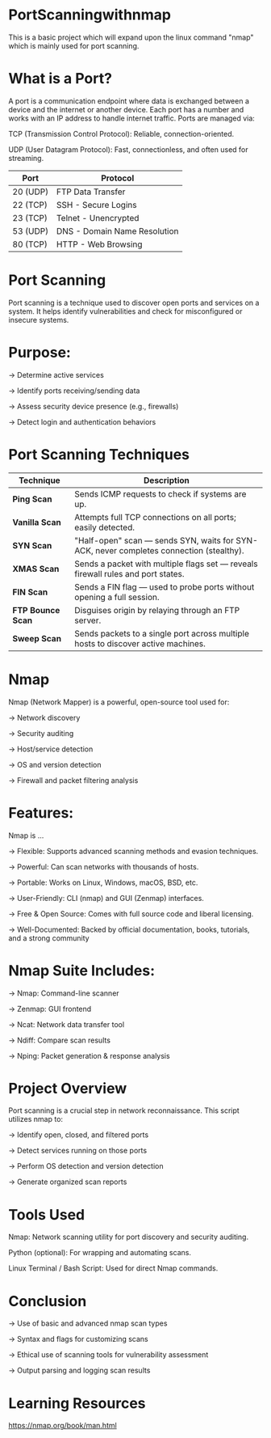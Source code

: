 # PortScanningwithnmap
This is a basic project which will expand upon the linux command "nmap" which is mainly used for port scanning.

# What is a Port?
A port is a communication endpoint where data is exchanged between a device and the internet or another device. Each port has a number and works with an IP address to handle internet traffic. Ports are managed via:

TCP (Transmission Control Protocol): Reliable, connection-oriented.

UDP (User Datagram Protocol): Fast, connectionless, and often used for streaming.

| Port     | Protocol                     | 
| -------- | -----------------------------|
| 20 (UDP) | FTP Data Transfer            |
| 22 (TCP) | SSH - Secure Logins          |
| 23 (TCP) | Telnet - Unencrypted         |
| 53 (UDP) | DNS - Domain Name Resolution |
| 80 (TCP) | HTTP - Web Browsing          |


# Port Scanning 
Port scanning is a technique used to discover open ports and services on a system. It helps identify vulnerabilities and check for misconfigured or insecure systems.

# Purpose:

-> Determine active services

-> Identify ports receiving/sending data

-> Assess security device presence (e.g., firewalls)

-> Detect login and authentication behaviors

# Port Scanning Techniques
| Technique           | Description                                                                             |
| ------------------- | --------------------------------------------------------------------------------------- |
| **Ping Scan**       | Sends ICMP requests to check if systems are up.                                         |
| **Vanilla Scan**    | Attempts full TCP connections on all ports; easily detected.                            |
| **SYN Scan**        | "Half-open" scan — sends SYN, waits for SYN-ACK, never completes connection (stealthy). |
| **XMAS Scan**       | Sends a packet with multiple flags set — reveals firewall rules and port states.        |
| **FIN Scan**        | Sends a FIN flag — used to probe ports without opening a full session.                  |
| **FTP Bounce Scan** | Disguises origin by relaying through an FTP server.                                     |
| **Sweep Scan**      | Sends packets to a single port across multiple hosts to discover active machines.       |


# Nmap

Nmap (Network Mapper) is a powerful, open-source tool used for:

-> Network discovery

-> Security auditing

-> Host/service detection

-> OS and version detection

-> Firewall and packet filtering analysis

# Features:

Nmap is ...

-> Flexible: Supports advanced scanning methods and evasion techniques.

-> Powerful: Can scan networks with thousands of hosts.

-> Portable: Works on Linux, Windows, macOS, BSD, etc.

-> User-Friendly: CLI (nmap) and GUI (Zenmap) interfaces.

-> Free & Open Source: Comes with full source code and liberal licensing.

-> Well-Documented: Backed by official documentation, books, tutorials, and a strong community

# Nmap Suite Includes:
-> Nmap: Command-line scanner

-> Zenmap: GUI frontend

-> Ncat: Network data transfer tool

-> Ndiff: Compare scan results

-> Nping: Packet generation & response analysis

# Project Overview
Port scanning is a crucial step in network reconnaissance. This script utilizes nmap to:

-> Identify open, closed, and filtered ports

-> Detect services running on those ports

-> Perform OS detection and version detection

-> Generate organized scan reports

# Tools Used 
Nmap: Network scanning utility for port discovery and security auditing.

Python (optional): For wrapping and automating scans.

Linux Terminal / Bash Script: Used for direct Nmap commands.

# Conclusion
-> Use of basic and advanced nmap scan types

-> Syntax and flags for customizing scans

-> Ethical use of scanning tools for vulnerability assessment 

-> Output parsing and logging scan results

# Learning Resources
https://nmap.org/book/man.html


